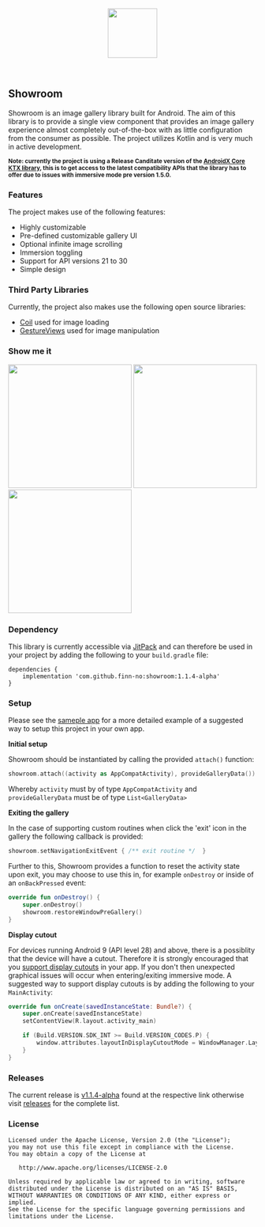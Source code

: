 </br>
<p 
  align="center">
  <img 
    src="https://raw.githubusercontent.com/finn-no/showroom/master/images/ic_showroom.svg" 
    height="100">
</p>
</br>

## Showroom

Showroom is an image gallery library built for Android. The aim of this library is to provide a single view component that provides an image gallery experience almost completely out-of-the-box with as little configuration from the consumer as possible. The project utilizes Kotlin and is very much in active development.

<sup>**Note: currently the project is using a Release Canditate version of the [AndroidX Core KTX library](https://developer.android.com/jetpack/androidx/releases/core), this is to get access to the latest compatibility APIs that the library has to offer due to issues with immersive mode pre version 1.5.0.**</sup>

### Features

The project makes use of the following features: 

- Highly customizable
- Pre-defined customizable gallery UI 
- Optional infinite image scrolling
- Immersion toggling
- Support for API versions 21 to 30
- Simple design

### Third Party Libraries

Currently, the project also makes use the following open source libraries: 

- [Coil](https://github.com/coil-kt/coil) used for image loading
- [GestureViews](https://github.com/alexvasilkov/GestureViews) used for image manipulation

### Show me it

<p
  align="left">
  <img 
      src="https://raw.githubusercontent.com/finn-no/showroom/master/images/screenshot_home.jpg"
      width="250">
  <img 
      src="https://raw.githubusercontent.com/finn-no/showroom/master/images/screenshot_gallery.jpg"
      width="250">
  <img 
      src="https://raw.githubusercontent.com/finn-no/showroom/master/images/showroom_recording.webp"
      width="250">
</p>

### Dependency

This library is currently accessible via [JitPack](https://jitpack.io/#finn-no/showroom) and can therefore be used in your project by adding the following to your `build.gradle` file:

```Gradle
dependencies {
    implementation 'com.github.finn-no:showroom:1.1.4-alpha'
}
```

### Setup

Please see the [sameple app](https://github.com/finn-no/showroom/tree/master/app/src/main) for a more detailed example of a suggested way to setup this project in your own app.

**Initial setup**

Showroom should be instantiated by calling the provided `attach()` function:

```Kotlin
showroom.attach((activity as AppCompatActivity), provideGalleryData())
```

Whereby `activity` must by of type `AppCompatActivity` and `provideGalleryData` must be of type `List<GalleryData>`

**Exiting the gallery**

In the case of supporting custom routines when click the 'exit' icon in the gallery the following callback is provided:

```Kotlin
showroom.setNavigationExitEvent { /** exit routine */  }
```

Further to this, Showroom provides a function to reset the activity state upon exit, you may choose to use this in, for example `onDestroy` or inside of an `onBackPressed` event: 

```Kotlin
override fun onDestroy() {
    super.onDestroy()
    showroom.restoreWindowPreGallery()
}
```

**Display cutout**

For devices running Android 9 (API level 28) and above, there is a possiblity that the device will have a cutout. Therefore it is strongly encouraged that you [support display cutouts](https://developer.android.com/guide/topics/display-cutout) in your app. If you don't then unexpected graphical issues will occur when entering/exiting immersive mode. A suggested way to support display cutouts is by adding the following to your `MainActivity`:

```Kotlin
override fun onCreate(savedInstanceState: Bundle?) {
    super.onCreate(savedInstanceState)
    setContentView(R.layout.activity_main)

    if (Build.VERSION.SDK_INT >= Build.VERSION_CODES.P) {
        window.attributes.layoutInDisplayCutoutMode = WindowManager.LayoutParams.LAYOUT_IN_DISPLAY_CUTOUT_MODE_SHORT_EDGES
    }
}
```

### Releases

The current release is [v1.1.4-alpha](https://github.com/finn-no/showroom/releases/tag/1.1.4-alpha) found at the respective link otherwise visit [releases](https://github.com/finn-no/showroom/releases) for the complete list.

### License

```
Licensed under the Apache License, Version 2.0 (the "License");
you may not use this file except in compliance with the License.
You may obtain a copy of the License at

   http://www.apache.org/licenses/LICENSE-2.0

Unless required by applicable law or agreed to in writing, software
distributed under the License is distributed on an "AS IS" BASIS,
WITHOUT WARRANTIES OR CONDITIONS OF ANY KIND, either express or implied.
See the License for the specific language governing permissions and
limitations under the License.
```
